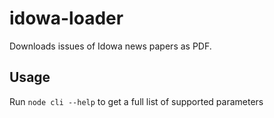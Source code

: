 # idowa-loader

Downloads issues of Idowa news papers as PDF.

## Usage

Run `node cli --help` to get a full list of supported parameters
